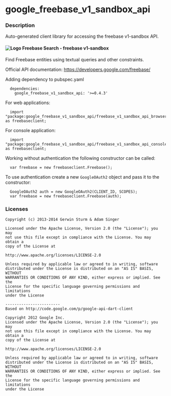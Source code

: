 # google_freebase_v1_sandbox_api

### Description

Auto-generated client library for accessing the freebase v1-sandbox API.

#### ![Logo](http://www.google.com/images/icons/product/freebase-16.png) Freebase Search - freebase v1-sandbox

Find Freebase entities using textual queries and other constraints.

Official API documentation: https://developers.google.com/freebase/

Adding dependency to pubspec.yaml

```
  dependencies:
    google_freebase_v1_sandbox_api: '>=0.4.3'
```

For web applications:

```
  import "package:google_freebase_v1_sandbox_api/freebase_v1_sandbox_api_browser.dart" as freebaseclient;
```

For console application:

```
  import "package:google_freebase_v1_sandbox_api/freebase_v1_sandbox_api_console.dart" as freebaseclient;
```

Working without authentication the following constructor can be called:

```
  var freebase = new freebaseclient.Freebase();
```

To use authentication create a new `GoogleOAuth2` object and pass it to the constructor:


```
  GoogleOAuth2 auth = new GoogleOAuth2(CLIENT_ID, SCOPES);
  var freebase = new freebaseclient.Freebase(auth);
```

### Licenses

```
Copyright (c) 2013-2014 Gerwin Sturm & Adam Singer

Licensed under the Apache License, Version 2.0 (the "License"); you may 
not use this file except in compliance with the License. You may obtain a 
copy of the License at

http://www.apache.org/licenses/LICENSE-2.0

Unless required by applicable law or agreed to in writing, software
distributed under the License is distributed on an "AS IS" BASIS, WITHOUT
WARRANTIES OR CONDITIONS OF ANY KIND, either express or implied. See the
License for the specific language governing permissions and limitations 
under the License

------------------------
Based on http://code.google.com/p/google-api-dart-client

Copyright 2012 Google Inc.
Licensed under the Apache License, Version 2.0 (the "License"); you may 
not use this file except in compliance with the License. You may obtain a
copy of the License at

http://www.apache.org/licenses/LICENSE-2.0

Unless required by applicable law or agreed to in writing, software
distributed under the License is distributed on an "AS IS" BASIS, WITHOUT
WARRANTIES OR CONDITIONS OF ANY KIND, either express or implied. See the
License for the specific language governing permissions and limitations 
under the License

```
